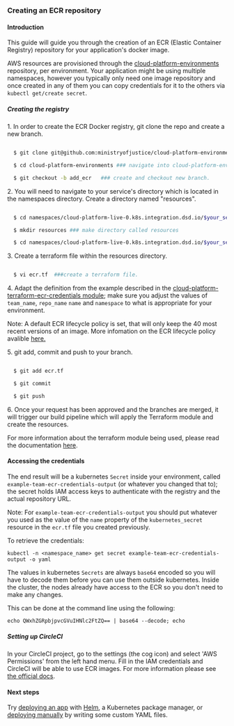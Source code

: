 ### Creating an ECR repository

#### Introduction

This guide will guide you through the creation of an ECR (Elastic Container Registry) repository for your application's docker image.

AWS resources are provisioned through the [cloud-platform-environments](https://github.com/ministryofjustice/cloud-platform-environments/) repository, per environment. Your application might be using multiple namespaces, however you typically only need one image repository and once created in any of them you can copy credentials for it to the others via `kubectl get/create secret`.

##### Creating the registry

1\. In order to create the ECR Docker registry, git clone the repo and create a new branch.

```bash

  $ git clone git@github.com:ministryofjustice/cloud-platform-environments.git ###git clone repo

  $ cd cloud-platform-environments ### navigate into cloud-platform-environments directory.

  $ git checkout -b add_ecr   ### create and checkout new branch.

```

2\. You will need to navigate to your service's directory which is located in the namespaces directory. Create a directory named "resources".

```bash

  $ cd namespaces/cloud-platform-live-0.k8s.integration.dsd.io/$your_service  ###navigate to your service's directory.

  $ mkdir resources ### make directory called resources

  $ cd namespaces/cloud-platform-live-0.k8s.integration.dsd.io/$your_service/resources

```

3\. Create a terraform file within the resources directory.

```bash

  $ vi ecr.tf  ###create a terraform file.

```

4\. Adapt the definition from the example described in the [cloud-platform-terraform-ecr-credentials module](https://github.com/ministryofjustice/cloud-platform-terraform-ecr-credentials/tree/master/examples); make sure you adjust the values of `team_name`, `repo_name` `name` and `namespace` to what is appropriate for your environment.

Note: A default ECR lifecycle policy is set, that will only keep the 40 most recent versions of an image. More infomation on the ECR lifecycle policy avalible [here.](other-topics.html##ecr-lifecycle-policy)

5\. git add, commit and push to your branch.

```bash

  $ git add ecr.tf

  $ git commit

  $ git push

```
6\. Once your request has been approved and the branches are merged, it will trigger our build pipeline which will apply the Terraform module and create the resources.

For more information about the terraform module being used, please read the documentation [here](https://github.com/ministryofjustice/cloud-platform-terraform-ecr-credentials).

#### Accessing the credentials

The end result will be a kubernetes `Secret` inside your environment, called `example-team-ecr-credentials-output` (or whatever you changed that to); the secret holds IAM access keys to authenticate with the registry and the actual repository URL.

Note: For `example-team-ecr-credentials-output` you should put whatever you used as the value of the `name` property of the `kubernetes_secret` resource in the `ecr.tf` file you created previously.

To retrieve the credentials:
```
kubectl -n <namespace_name> get secret example-team-ecr-credentials-output -o yaml
```

The values in kubernetes `Secrets` are always `base64` encoded so you will have to decode them before you can use them outside kubernetes. Inside the cluster, the nodes already have access to the ECR so you don't need to make any changes.

This can be done at the command line using the following:
```
echo QWxhZGRpbjpvcGVuIHNlc2FtZQ== | base64 --decode; echo
```

##### Setting up CircleCI
In your CircleCI project, go to the settings (the cog icon) and select 'AWS Permissions' from the left hand menu. Fill in the IAM credentials and CircleCI will be able to use ECR images. For more information please see [the official docs](https://circleci.com/docs/2.0/private-images/).


#### Next steps

Try [deploying an app][deploy-helm] with [Helm](https://helm.sh/), a Kubernetes package manager, or [deploying manually][deploy-hello-world] by writing some custom YAML files.

[deploy-hello-world]: deploying-applications.html##deploying-a-39-hello-world-39-application-to-the-cloud-platform
[deploy-helm]: deploying-applications.html##deploying-an-application-to-the-cloud-platform-with-helm
